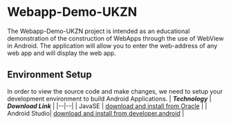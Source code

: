 # Webapp-Demo-UKZN
The Webapp-Demo-UKZN project is intended as an educational demonstration of the construction of WebApps through the use of WebView in Android. The application will allow you to enter the web-address of any web app and will display the web app. 

## Environment Setup
In order to view the source code and make changes, we need to setup your development environment to build Android Applications. 
| ***Technology*** | ***Download Link*** |
|--|--|
| JavaSE | [download and install from Oracle](http://www.oracle.com/technetwork/java/javase/downloads/jdk9-downloads-3848520.html) |
| Android Studio| [download and install from developer.android](https://developer.android.com/studio/index.html) |


<!--stackedit_data:
eyJoaXN0b3J5IjpbLTExODg5ODE2MjZdfQ==
-->